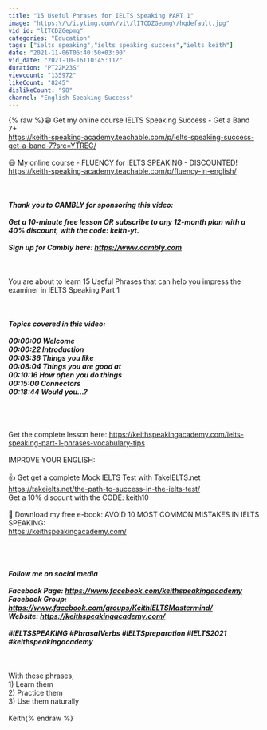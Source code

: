 ```yaml
---
title: "15 Useful Phrases for IELTS Speaking PART 1"
image: "https:\/\/i.ytimg.com\/vi\/lITCDZGepmg\/hqdefault.jpg"
vid_id: "lITCDZGepmg"
categories: "Education"
tags: ["ielts speaking","ielts speaking success","ielts keith"]
date: "2021-11-06T06:40:50+03:00"
vid_date: "2021-10-16T10:45:11Z"
duration: "PT22M23S"
viewcount: "135972"
likeCount: "8245"
dislikeCount: "98"
channel: "English Speaking Success"
---
```

{% raw %}😁 Get my online course IELTS Speaking Success - Get a Band 7+ <br /><a rel="nofollow" target="blank" href="https://keith-speaking-academy.teachable.com/p/ielts-speaking-success-get-a-band-7?src=YTREC/">https://keith-speaking-academy.teachable.com/p/ielts-speaking-success-get-a-band-7?src=YTREC/</a><br /><br />😃 My online course - FLUENCY for IELTS SPEAKING  - DISCOUNTED! <br /><a rel="nofollow" target="blank" href="https://keith-speaking-academy.teachable.com/p/fluency-in-english/">https://keith-speaking-academy.teachable.com/p/fluency-in-english/</a><br /><br />*****<br /><br />Thank you to CAMBLY for sponsoring this video:<br /><br />Get a 10-minute free lesson OR subscribe to any 12-month plan with a 40% discount, with the code: keith-yt.<br /><br />Sign up for Cambly here: <a rel="nofollow" target="blank" href="https://www.cambly.com">https://www.cambly.com</a><br /><br />*****<br /><br />You are about to learn 15 Useful Phrases that can help you impress the examiner in IELTS Speaking Part 1<br /><br />*****<br /><br />Topics covered in this video:<br /><br />00:00:00 Welcome <br />00:00:22 Introduction<br />00:03:36 Things you like<br />00:08:04 Things you are good at<br />00:10:16 How often you do things<br />00:15:00 Connectors<br />00:18:44 Would you...?<br /><br /><br />*****<br /><br />Get the complete lesson here: <a rel="nofollow" target="blank" href="https://keithspeakingacademy.com/ielts-speaking-part-1-phrases-vocabulary-tips">https://keithspeakingacademy.com/ielts-speaking-part-1-phrases-vocabulary-tips</a><br /><br />IMPROVE YOUR ENGLISH:<br /><br />👍 Get get a complete Mock IELTS Test with TakeIELTS.net<br /><a rel="nofollow" target="blank" href="https://takeielts.net/the-path-to-success-in-the-ielts-test/">https://takeielts.net/the-path-to-success-in-the-ielts-test/</a><br />Get a 10% discount with the CODE: keith10  <br /><br />🎁  Download my free e-book: AVOID 10 MOST COMMON MISTAKES IN IELTS SPEAKING:<br /><a rel="nofollow" target="blank" href="https://keithspeakingacademy.com/">https://keithspeakingacademy.com/</a><br /><br /><br />*****<br /><br />Follow me on social media<br /><br />Facebook Page: <a rel="nofollow" target="blank" href="https://www.facebook.com/keithspeakingacademy">https://www.facebook.com/keithspeakingacademy</a><br />Facebook Group: <a rel="nofollow" target="blank" href="https://www.facebook.com/groups/KeithIELTSMastermind/">https://www.facebook.com/groups/KeithIELTSMastermind/</a> <br />Website:  <a rel="nofollow" target="blank" href="https://keithspeakingacademy.com/">https://keithspeakingacademy.com/</a><br /><br />#IELTSSPEAKING #PhrasalVerbs  #IELTSpreparation  #IELTS2021 #keithspeakingacademy<br /><br />*****<br /><br />With these phrases,<br />1) Learn them<br />2) Practice them<br />3) Use them naturally<br /><br />Keith{% endraw %}
